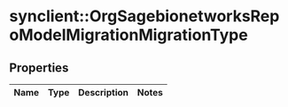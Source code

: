 # synclient::OrgSagebionetworksRepoModelMigrationMigrationType


## Properties
Name | Type | Description | Notes
------------ | ------------- | ------------- | -------------


